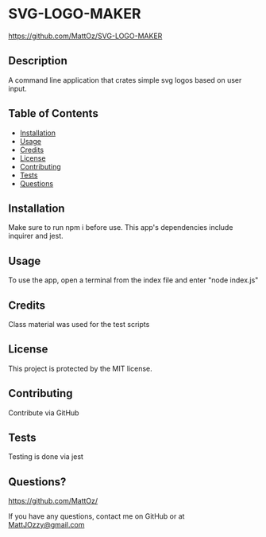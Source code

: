 # SVG-LOGO-MAKER
https://github.com/MattOz/SVG-LOGO-MAKER
## Description
A command line application that crates simple svg logos based on user input.
## Table of Contents
- [Installation](#installation)
- [Usage](#usage)
- [Credits](#credits)
- [License](#license)
- [Contributing](#contributing)
- [Tests](#tests)
- [Questions](#questions)

## Installation
Make sure to run npm i before use. This app's dependencies include inquirer and jest.
## Usage
To use the app, open a terminal from the index file and enter "node index.js"
## Credits
Class material was used for the test scripts
## License
This project is protected by the MIT license.
## Contributing
Contribute via GitHub
## Tests
Testing is done via jest

## Questions?
https://github.com/MattOz/

If you have any questions, contact me on GitHub or at MattJOzzy@gmail.com
